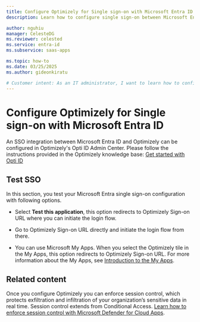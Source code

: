 ```yaml
---
title: Configure Optimizely for Single sign-on with Microsoft Entra ID
description: Learn how to configure single sign-on between Microsoft Entra ID and Optimizely.

author: nguhiu
manager: CelesteDG
ms.reviewer: celested
ms.service: entra-id
ms.subservice: saas-apps

ms.topic: how-to
ms.date: 03/25/2025
ms.author: gideonkiratu

# Customer intent: As an IT administrator, I want to learn how to configure single sign-on between Microsoft Entra ID and Optimizely so that I can control who has access to Optimizely, enable automatic sign-in with Microsoft Entra accounts, and manage my accounts in one central location.
---
```

# Configure Optimizely for Single sign-on with Microsoft Entra ID

An SSO integration between Microsoft Entra ID and Optimizely can be configured in Optimizely's Opti ID Admin Center. Please follow the instructions provided in the Optimizely knowledge base:
[Get started with Opti ID](https://support.optimizely.com/hc/en-us/articles/12613241464461-Get-started-with-Opti-ID)

## Test SSO

In this section, you test your Microsoft Entra single sign-on configuration with following options. 

* Select **Test this application**, this option redirects to Optimizely Sign-on URL where you can initiate the login flow. 

* Go to Optimizely Sign-on URL directly and initiate the login flow from there.

* You can use Microsoft My Apps. When you select the Optimizely tile in the My Apps, this option redirects to Optimizely Sign-on URL. For more information about the My Apps, see [Introduction to the My Apps](https://support.microsoft.com/account-billing/sign-in-and-start-apps-from-the-my-apps-portal-2f3b1bae-0e5a-4a86-a33e-876fbd2a4510).

## Related content

Once you configure Optimizely you can enforce session control, which protects exfiltration and infiltration of your organization’s sensitive data in real time. Session control extends from Conditional Access. [Learn how to enforce session control with Microsoft Defender for Cloud Apps](/cloud-app-security/proxy-deployment-aad).
